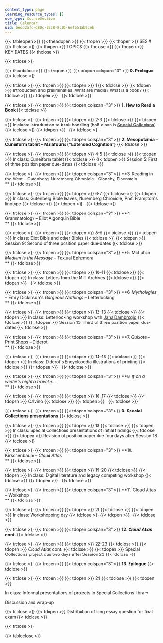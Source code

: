 ```yaml
---
content_type: page
learning_resource_types: []
ocw_type: CourseSection
title: Calendar
uid: bedd2afd-d80c-2538-8c05-6ef551ab9ceb
---
```


{{< tableopen >}}
{{< theadopen >}}
{{< tropen >}}
{{< thopen >}}
SES #
{{< thclose >}}
{{< thopen >}}
TOPICS
{{< thclose >}}
{{< thopen >}}
KEY DATES
{{< thclose >}}

{{< trclose >}}

{{< theadclose >}}
{{< tropen >}}
{{< tdopen colspan="3" >}}
**0\. Prologue**
{{< tdclose >}}

{{< trclose >}}
{{< tropen >}}
{{< tdopen >}}
1
{{< tdclose >}}
{{< tdopen >}}
Introduction and preliminaries. What are media? What is a book?
{{< tdclose >}}
{{< tdopen >}}
 
{{< tdclose >}}

{{< trclose >}}
{{< tropen >}}
{{< tdopen colspan="3" >}}
**1\. How to Read a Book**
{{< tdclose >}}

{{< trclose >}}
{{< tropen >}}
{{< tdopen >}}
2-3
{{< tdclose >}}
{{< tdopen >}}
In class: Introduction to book handling (half-class in [Special Collecions](https://libraries.mit.edu/archives/))
{{< tdclose >}}
{{< tdopen >}}
 
{{< tdclose >}}

{{< trclose >}}
{{< tropen >}}
{{< tdopen colspan="3" >}}
**2\. Mesopotamia – Cuneiform tablet – Malafouris ("Extended Cognition")**
{{< tdclose >}}

{{< trclose >}}
{{< tropen >}}
{{< tdopen >}}
4-5
{{< tdclose >}}
{{< tdopen >}}
In class: Cuneiform tablet
{{< tdclose >}}
{{< tdopen >}}
Session 5: First of three position paper due-dates
{{< tdclose >}}

{{< trclose >}}
{{< tropen >}}
{{< tdopen colspan="3" >}}
**3\. Reading in the West – Gutenberg, Nuremberg Chronicle – Clanchy, Eisenstein  
**
{{< tdclose >}}

{{< trclose >}}
{{< tropen >}}
{{< tdopen >}}
6-7
{{< tdclose >}}
{{< tdopen >}}
In class: Gutenberg Bible leaves, Nuremberg Chronicle, Prof. Frampton's linotype
{{< tdclose >}}
{{< tdopen >}}
 
{{< tdclose >}}

{{< trclose >}}
{{< tropen >}}
{{< tdopen colspan="3" >}}
**4\. Grammatology – Eliot Algonquin Bible  
**
{{< tdclose >}}

{{< trclose >}}
{{< tropen >}}
{{< tdopen >}}
8–9
{{< tdclose >}}
{{< tdopen >}}
In class: Eliot Bible and other Bibles
{{< tdclose >}}
{{< tdopen >}}
Session 9: Second of three position paper due-dates
{{< tdclose >}}

{{< trclose >}}
{{< tropen >}}
{{< tdopen colspan="3" >}}
**5\. McLuhan _Medium is the Message_ – Textual Ephemera  
**
{{< tdclose >}}

{{< trclose >}}
{{< tropen >}}
{{< tdopen >}}
10–11
{{< tdclose >}}
{{< tdopen >}}
In class: Letters from the MIT Archives
{{< tdclose >}}
{{< tdopen >}}
 
{{< tdclose >}}

{{< trclose >}}
{{< tropen >}}
{{< tdopen colspan="3" >}}
**6\. _Mythologies_ – Emily Dickinson's _Gorgeous Nothings_ – Letterlocking  
**
{{< tdclose >}}

{{< trclose >}}
{{< tropen >}}
{{< tdopen >}}
12–13
{{< tdclose >}}
{{< tdopen >}}
In class: Letterlocking workshop with [Jana Dambrogio](http://www.janadambrogio.com/#intro)
{{< tdclose >}}
{{< tdopen >}}
Session 13: Third of three position paper due-dates
{{< tdclose >}}

{{< trclose >}}
{{< tropen >}}
{{< tdopen colspan="3" >}}
**7\. _Quixote_ – Print Shops – Diderot  
**
{{< tdclose >}}

{{< trclose >}}
{{< tropen >}}
{{< tdopen >}}
14–15
{{< tdclose >}}
{{< tdopen >}}
In class: Diderot's Encyclopedia illustrations of printing
{{< tdclose >}}
{{< tdopen >}}
 
{{< tdclose >}}

{{< trclose >}}
{{< tropen >}}
{{< tdopen colspan="3" >}}
**8\. _If on a winter's night a traveler..._  
**
{{< tdclose >}}

{{< trclose >}}
{{< tropen >}}
{{< tdopen >}}
16–17
{{< tdclose >}}
{{< tdopen >}}
Calvino
{{< tdclose >}}
{{< tdopen >}}
 
{{< tdclose >}}

{{< trclose >}}
{{< tropen >}}
{{< tdopen colspan="3" >}}
**9\. Special Collections presentations**
{{< tdclose >}}

{{< trclose >}}
{{< tropen >}}
{{< tdopen >}}
18
{{< tdclose >}}
{{< tdopen >}}
In class: Special Collections presentations of initial findings
{{< tdclose >}}
{{< tdopen >}}
Revision of position paper due four days after Session 18
{{< tdclose >}}

{{< trclose >}}
{{< tropen >}}
{{< tdopen colspan="3" >}}
**10\. Kirschenbaum – _Cloud Atlas_  
**
{{< tdclose >}}

{{< trclose >}}
{{< tropen >}}
{{< tdopen >}}
19-20
{{< tdclose >}}
{{< tdopen >}}
In class: Digital literature and legacy computing workshop
{{< tdclose >}}
{{< tdopen >}}
 
{{< tdclose >}}

{{< trclose >}}
{{< tropen >}}
{{< tdopen colspan="3" >}}
**11\. Cloud Altas – Workshop  
**
{{< tdclose >}}

{{< trclose >}}
{{< tropen >}}
{{< tdopen >}}
21
{{< tdclose >}}
{{< tdopen >}}
In class: Workshopping day
{{< tdclose >}}
{{< tdopen >}}
 
{{< tdclose >}}

{{< trclose >}}
{{< tropen >}}
{{< tdopen colspan="3" >}}
**12\. _Cloud Atlas_ cont.**
{{< tdclose >}}

{{< trclose >}}
{{< tropen >}}
{{< tdopen >}}
22-23
{{< tdclose >}}
{{< tdopen >}}
_Cloud Atlas_ cont.
{{< tdclose >}}
{{< tdopen >}}
Special Collections project due two days after Session 23
{{< tdclose >}}

{{< trclose >}}
{{< tropen >}}
{{< tdopen colspan="3" >}}
**13\. Epilogue**
{{< tdclose >}}

{{< trclose >}}
{{< tropen >}}
{{< tdopen >}}
24
{{< tdclose >}}
{{< tdopen >}}


In class: Informal presentations of projects in Special Collections library

Discussion and wrap-up


{{< tdclose >}}
{{< tdopen >}}
Distribution of long essay question for final exam
{{< tdclose >}}

{{< trclose >}}

{{< tableclose >}}